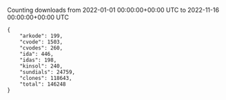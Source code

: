 
Counting downloads from 2022-01-01 00:00:00+00:00 UTC to 2022-11-16 00:00:00+00:00 UTC

```
{
    "arkode": 199,
    "cvode": 1503,
    "cvodes": 260,
    "ida": 446,
    "idas": 198,
    "kinsol": 240,
    "sundials": 24759,
    "clones": 118643,
    "total": 146248
}
```
